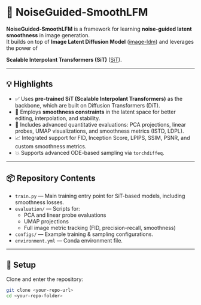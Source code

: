 # 🚀 NoiseGuided-SmoothLFM

**NoiseGuided-SmoothLFM** is a framework for learning **noise-guided latent smoothness** in image generation.  
It builds on top of **Image Latent Diffusion Model** ([image-ldm](https://github.com/joh-schb/image-ldm)) and leverages the power of 


**Scalable Interpolant Transformers (SiT)** ([SiT](https://github.com/willisma/SiT)).

---

## 💡 Highlights

- ✅ Uses **pre-trained SiT (Scalable Interpolant Transformers)** as the backbone, which are built on Diffusion Transformers (DiT).
- 🧊 Employs **smoothness constraints** in the latent space for better editing, interpolation, and stability.
- 🔬 Includes advanced quantitative evaluations: PCA projections, linear probes, UMAP visualizations, and smoothness metrics (ISTD, LDPL).
- 📈 Integrated support for FID, Inception Score, LPIPS, SSIM, PSNR, and custom smoothness metrics.
- 💥 Supports advanced ODE-based sampling via `torchdiffeq`.

---

## 📦 Repository Contents

- `train.py` — Main training entry point for SiT-based models, including smoothness losses.
- `evaluation/` — Scripts for:
  - PCA and linear probe evaluations
  - UMAP projections
  - Full image metric tracking (FID, precision-recall, smoothness)
- `configs/` — Example training & sampling configurations.
- `environment.yml` — Conda environment file.

---

## 🔧 Setup

Clone and enter the repository:

```bash
git clone <your-repo-url>
cd <your-repo-folder>
